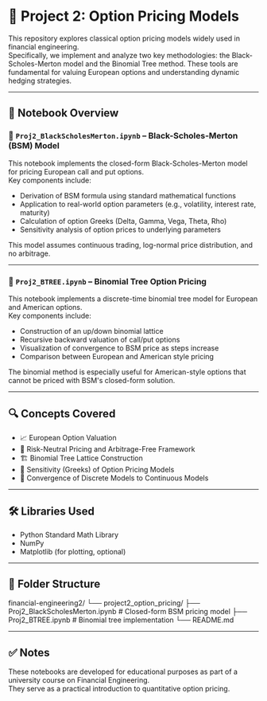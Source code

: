 # 📘 Project 2: Option Pricing Models

This repository explores classical option pricing models widely used in financial engineering.  
Specifically, we implement and analyze two key methodologies: the Black-Scholes-Merton model and the Binomial Tree method. These tools are fundamental for valuing European options and understanding dynamic hedging strategies.

---

## 📂 Notebook Overview

### 📄 `Proj2_BlackScholesMerton.ipynb` – Black-Scholes-Merton (BSM) Model

This notebook implements the closed-form Black-Scholes-Merton model for pricing European call and put options.  
Key components include:

- Derivation of BSM formula using standard mathematical functions
- Application to real-world option parameters (e.g., volatility, interest rate, maturity)
- Calculation of option Greeks (Delta, Gamma, Vega, Theta, Rho)
- Sensitivity analysis of option prices to underlying parameters

This model assumes continuous trading, log-normal price distribution, and no arbitrage.

---

### 📄 `Proj2_BTREE.ipynb` – Binomial Tree Option Pricing

This notebook implements a discrete-time binomial tree model for European and American options.  
Key components include:

- Construction of an up/down binomial lattice
- Recursive backward valuation of call/put options
- Visualization of convergence to BSM price as steps increase
- Comparison between European and American style pricing

The binomial method is especially useful for American-style options that cannot be priced with BSM's closed-form solution.

---

## 🔍 Concepts Covered

- 📈 European Option Valuation
- 🧮 Risk-Neutral Pricing and Arbitrage-Free Framework
- 🏗 Binomial Tree Lattice Construction
- 🎯 Sensitivity (Greeks) of Option Pricing Models
- 🔁 Convergence of Discrete Models to Continuous Models

---

## 🛠 Libraries Used

- Python Standard Math Library
- NumPy
- Matplotlib (for plotting, optional)

---

## 📁 Folder Structure
financial-engineering2/
└── project2_option_pricing/
├── Proj2_BlackScholesMerton.ipynb # Closed-form BSM pricing model
├── Proj2_BTREE.ipynb # Binomial tree implementation
└── README.md

---

## ✅ Notes

These notebooks are developed for educational purposes as part of a university course on Financial Engineering.  
They serve as a practical introduction to quantitative option pricing.
